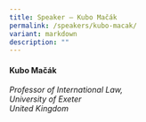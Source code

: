 ```yaml
---
title: Speaker – Kubo Mačák
permalink: /speakers/kubo-macak/
variant: markdown
description: ""
---
```

#### **Kubo Mačák**

*Professor of International Law, <br> University of Exeter<br>United Kingdom*